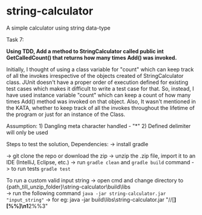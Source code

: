 # string-calculator
A simple calculator using string data-type

Task 7:

**Using TDD, Add a method to StringCalculator
called public int GetCalledCount()
that returns how many times Add() was invoked.**

Initially, I thought of using a class variable for "count" which can keep track of all the invokes irrespective of the 
objects created of StringCalculator class. JUnit doesn't have a proper order of execution defined for existing test 
cases which makes it difficult to write a test case for that. So, instead, I have used
instance variable "count" which can keep a count of how many times Add() method was invoked on that object.
Also, It wasn't mentioned in the KATA, whether to keep track of all the invokes throughout the lifetime of
the program or just for an instance of the Class.

Assumption:
    1) Dangling meta character handled - "*"
    2) Defined delimiter will only be used

Steps to test the solution,
Dependencies:
    -> install gradle

-> git clone the repo or download the zip
-> unzip the .zip file, import it to an IDE (IntelliJ, Eclipse, etc.)
-> run `gradle clean` and `gradle build` command
-> to run tests `gradle test`

To run a custom valid input string
-> open cmd and change directory to {path_till_unzip_folder}\string-calculator\build\libs\
-> run the following command
        `java -jar string-calculator.jar "input_string"`
-> for eg:  java -jar build\libs\string-calculator.jar "//[**][%%]\n1**2%%3"
